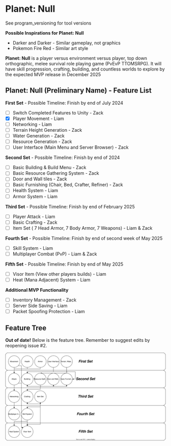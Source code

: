 # Planet: Null
See program_versioning for tool versions

**Possible Inspirations for Planet: Null**
- Darker and Darker - Similar gameplay, not graphics
- Pokemon Fire Red - Similar art style

**Planet: Null** is a player versus environment versus player, top down orthographic, melee survival role playing game (PvEvP TTOMSRPG). It will have skill progression, crafting, building, and countless worlds to explore by the expected MVP release in December 2025

## Planet: Null (Preliminary Name) - Feature List

**First Set** - Possible Timeline: Finish by end of July 2024
- [ ] Switch Completed Features to Unity - Zack
- [X] Player Movement - Liam
- [ ] Networking - Liam
- [ ] Terrain Height Generation - Zack
- [ ] Water Generation - Zack
- [ ] Resource Generation - Zack
- [ ] User Interface (Main Menu and Server Browser) - Zack

**Second Set** - Possible Timeline: Finish by end of 2024
- [ ] Basic Building & Build Menu - Zack
- [ ] Basic Resource Gathering System - Zack
- [ ] Door and Wall tiles - Zack
- [ ] Basic Furnishing (Chair, Bed, Crafter, Refiner) - Zack
- [ ] Health System - Liam
- [ ] Armor System - Liam

**Third Set** - Possible Timeline: Finish by end of February 2025
- [ ] Player Attack - Liam
- [ ] Basic Crafting - Zack
- [ ] Item Set ( 7 Head Armor, 7 Body Armor, 7 Weapons) - Liam & Zack

**Fourth Set** - Possible Timeline: Finish by end of second week of May 2025
- [ ] Skill System - Liam
- [ ] Multiplayer Combat (PvP) - Liam & Zack

**Fifth Set** - Possible Timeline: Finish by end of May 2025
- [ ] Visor Item (View other players builds) - Liam
- [ ] Heat (Mana Adjacent) System - Liam

**Additional MVP Functionality**
- [ ] Inventory Management - Zack
- [ ] Server Side Saving - Liam
- [ ] Packet Spoofing Protection - Liam

## Feature Tree
**Out of date!**
Below is the feature tree. Remember to suggest edits by reopening issue #2.

![image](feature-tree.svg)
